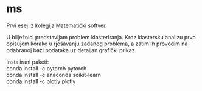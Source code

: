 # ms

Prvi esej iz kolegija Matematički softver.

U bilježnici predstavljam problem klasteriranja. Kroz klastersku analizu prvo opisujem korake u rješavanju zadanog problema, a zatim ih provodim na odabranoj bazi podataka uz detaljan grafički prikaz.

Instalirani paketi:<br/>
conda install -c pytorch pytorch<br/>
conda install -c anaconda scikit-learn<br/>
conda install -c plotly plotly



